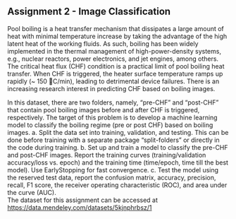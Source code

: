 ## Assignment 2 - Image Classification
Pool boiling is a heat transfer mechanism that dissipates a large amount of heat with minimal temperature increase by taking the advantage of the high latent heat of the working fluids. As such, boiling has been widely implemented in the thermal management of high-power-density systems, e.g., nuclear reactors, power electronics, and jet engines, among others. The critical heat flux (CHF) condition is a practical limit of pool boiling heat transfer. When CHF is triggered, the heater surface temperature ramps up rapidly (~ 150 C/min), leading to detrimental device failures. There is an increasing research interest in predicting CHF based on boiling images. <br/>

In this dataset, there are two folders, namely, “pre-CHF” and “post-CHF” that contain pool boiling images before and after CHF is triggered, respectively. The target of this problem is to develop a machine learning model to classify the boiling regime (pre or post CHF) based on boiling images. a. Split the data set into training, validation, and testing. This can be done before training with a separate package “split-folders” or directly in the code during training. b. Set up and train a model to classify the pre-CHF and post-CHF images. Report the training curves (training/validation accuracy/loss vs. epoch) and the training time (time/epoch, time till the best model). Use EarlyStopping for fast convergence. c. Test the model using the reserved test data, report the confusion matrix, accuracy, precision, recall, F1 score, the receiver operating characteristic (ROC), and area under the curve (AUC). <br/>
The dataset for this assignment can be accessed at https://data.mendeley.com/datasets/5kjnphrbsz/1
